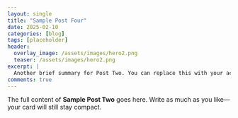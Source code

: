 ```yaml
---
layout: single
title: "Sample Post Four"
date: 2025-02-10
categories: [blog]
tags: [placeholder]
header:
  overlay_image: /assets/images/hero2.png
  teaser: /assets/images/hero2.png
excerpt: |
  Another brief summary for Post Two. You can replace this with your actual abstract or key takeaway.
comments: true
---
```


The full content of **Sample Post Two** goes here. Write as much as you like—your card will still stay compact.
